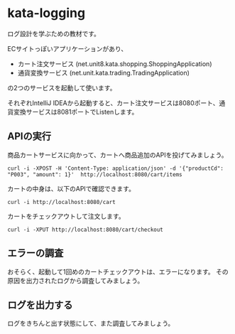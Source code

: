 # kata-logging

ログ設計を学ぶための教材です。

ECサイトっぽいアプリケーションがあり、

- カート注文サービス (net.unit8.kata.shopping.ShoppingApplication)
- 通貨変換サービス (net.unit.kata.trading.TradingApplication)

の2つのサービスを起動して使います。

それぞれIntelliJ IDEAから起動すると、カート注文サービスは8080ポート、通貨変換サービスは8081ポートでListenします。


## APIの実行

商品カートサービスに向かって、カートへ商品追加のAPIを投げてみましょう。

```
curl -i -XPOST -H 'Content-Type: application/json' -d '{"productCd": "P003", "amount": 1}'  http://localhost:8080/cart/items
```

カートの中身は、以下のAPIで確認できます。

```
curl -i http://localhost:8080/cart
```

カートをチェックアウトして注文します。

```
curl -i -XPUT http://localhost:8080/cart/checkout
```

## エラーの調査

おそらく、起動して1回めのカートチェックアウトは、エラーになります。
その原因を出力されたログから調査してみましょう。

## ログを出力する

ログをきちんと出す状態にして、また調査してみましょう。
